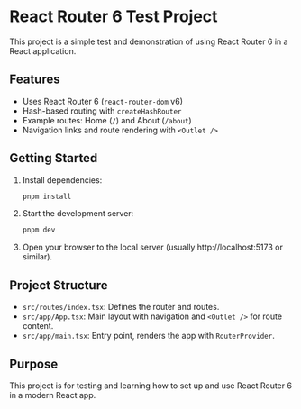 # React Router 6 Test Project

This project is a simple test and demonstration of using React Router 6 in a React application.

## Features
- Uses React Router 6 (`react-router-dom` v6)
- Hash-based routing with `createHashRouter`
- Example routes: Home (`/`) and About (`/about`)
- Navigation links and route rendering with `<Outlet />`

## Getting Started

1. Install dependencies:
   ```sh
   pnpm install
   ```

2. Start the development server:
   ```sh
   pnpm dev
   ```

3. Open your browser to the local server (usually http://localhost:5173 or similar).

## Project Structure
- `src/routes/index.tsx`: Defines the router and routes.
- `src/app/App.tsx`: Main layout with navigation and `<Outlet />` for route content.
- `src/app/main.tsx`: Entry point, renders the app with `RouterProvider`.

## Purpose
This project is for testing and learning how to set up and use React Router 6 in a modern React app.

